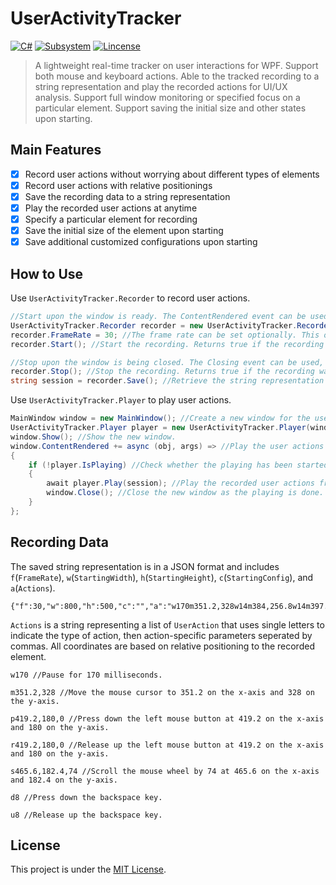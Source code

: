 # UserActivityTracker

[![C#](https://img.shields.io/badge/C%23-100%25-blue.svg?style=flat-square)](https://docs.microsoft.com/en-us/dotnet/csharp/)
[![Subsystem](https://img.shields.io/badge/Platform-WPF-green.svg?style=flat-square)](https://docs.microsoft.com/en-us/visualstudio/designers/getting-started-with-wpf)
[![Lincense](https://img.shields.io/badge/Lincense-MIT-orange.svg?style=flat-square)](https://github.com/Fei-Sheng-Wu/UserActivityTracker/blob/main/LICENSE)

> A lightweight real-time tracker on user interactions for WPF. Support both mouse and keyboard actions. Able to the tracked recording to a string representation and play the recorded actions for UI/UX analysis. Support full window monitoring or specified focus on a particular element. Support saving the initial size and other states upon starting.

## Main Features

- [x] Record user actions without worrying about different types of elements
- [x] Record user actions with relative positionings
- [x] Save the recording data to a string representation
- [x] Play the recorded user actions at anytime
- [x] Specify a particular element for recording
- [x] Save the initial size of the element upon starting
- [x] Save additional customized configurations upon starting

## How to Use

Use `UserActivityTracker.Recorder` to record user actions.

```c#
//Start upon the window is ready. The ContentRendered event can be used, for example, to start the recording automatically.
UserActivityTracker.Recorder recorder = new UserActivityTracker.Recorder(this); //Set the element to be recorded to the window.
recorder.FrameRate = 30; //The frame rate can be set optionally. This only affects basic user actions such as moving the mouse.
recorder.Start(); //Start the recording. Returns true if the recording was started successfully.
```
```c#
//Stop upon the window is being closed. The Closing event can be used, for example, to stop the recording automatically.
recorder.Stop(); //Stop the recording. Returns true if the recording was stopped successfully.
string session = recorder.Save(); //Retrieve the string representation of the recording.
```

Use `UserActivityTracker.Player` to play user actions.

```c#
MainWindow window = new MainWindow(); //Create a new window for the user actions to be played.
UserActivityTracker.Player player = new UserActivityTracker.Player(window); //Set the element to play the user actions to the new window.
window.Show(); //Show the new window.
window.ContentRendered += async (obj, args) => //Play the user actions when the new window is ready.
{
    if (!player.IsPlaying) //Check whether the playing has been started yet.
    {
        await player.Play(session); //Play the recorded user actions from the string representation.
        window.Close(); //Close the new window as the playing is done.
    }
};
```

## Recording Data

The saved string representation is in a JSON format and includes `f`(`FrameRate`), `w`(`StartingWidth`), `h`(`StartingHeight`), `c`(`StartingConfig`), and `a`(`Actions`).

```
{"f":30,"w":800,"h":500,"c":"","a":"w170m351.2,328w14m384,256.8w14m397.6,237.6w14m408,220w14m412,212.8w14m414.4,208.8w14m416,205.6w13m416.8,202.4w14m418.4,197.6w14m418.4,192.8w14m418.4,188.8w14m419.2,183.2w29m419.2,180p419.2,180,0w14m419.2,180w14r419.2,180,0w186d8w60u8w45d8w77u8w14d8w60u8w14d8w61u8w30d8w60u8w124d8u8d8w46u8w248d160w186d84w13u160w14u84w61d69w45d83w61u69u83w107d84w45u84w717m419.2,178.4w14m419.2,172w14m419.2,166.4w14m418.4,162.4w14m417.6,160w14m416.8,158.4w60p416.8,157.6,0w46r416.8,157.6,0w326m417.6,157.6w14m433.6,157.6w14m453.6,157.6w14m468.8,158.4w13m480.8,158.4w14m487.2,158.4w14m493.6,158.4w14m499.2,158.4w30m504,159.2w13m507.2,159.2w14m508.8,160w77p508.8,160.8,0w232m508.8,161.6w14m508.8,168w14m508.8,174.4w14m508.8,178.4w14m508.8,180.8r508.8,181.6,0w186m506.4,181.6w14m481.6,182.4w14m467.2,182.4w201s465.6,182.4,74s465.6,182.4,17s465.6,182.4,13s465.6,182.4,14s465.6,182.4,16s465.6,182.4,14s465.6,182.4,7s465.6,182.4,7s465.6,182.4,5s465.6,182.4,5s465.6,182.4,4s465.6,182.4,2s465.6,182.4,1s465.6,182.4,2s465.6,182.4,2s465.6,182.4,2s465.6,182.4,1s465.6,182.4,4s465.6,182.4,2w263m457.6,198.4w14m421.6,254.4w14m392,293.6w14m384.8,301.6w14m377.6,314.4w14m372.8,320w14m369.6,324w14m367.2,327.2w13m364.8,328.8p364.8,328.8,0w46r364.8,328.8,0"]}
```

`Actions` is a string representing a list of `UserAction` that uses single letters to indicate the type of action, then action-specific parameters seperated by commas. All coordinates are based on relative positioning to the recorded element.

```
w170 //Pause for 170 milliseconds.
```
```
m351.2,328 //Move the mouse cursor to 351.2 on the x-axis and 328 on the y-axis.
```
```
p419.2,180,0 //Press down the left mouse button at 419.2 on the x-axis and 180 on the y-axis.
```
```
r419.2,180,0 //Release up the left mouse button at 419.2 on the x-axis and 180 on the y-axis.
```
```
s465.6,182.4,74 //Scroll the mouse wheel by 74 at 465.6 on the x-axis and 182.4 on the y-axis.
```
```
d8 //Press down the backspace key.
```
```
u8 //Release up the backspace key.
```

## License

This project is under the [MIT License](https://github.com/Fei-Sheng-Wu/UserActivityTracker/blob/main/LICENSE).
